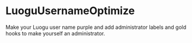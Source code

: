 # LuoguUsernameOptimize
Make your Luogu user name purple and add administrator labels and gold hooks to make yourself an administrator.

